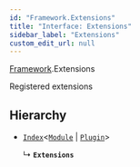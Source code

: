 ```yaml
---
id: "Framework.Extensions"
title: "Interface: Extensions"
sidebar_label: "Extensions"
custom_edit_url: null
---
```


[Framework](../namespaces/Framework.md).Extensions

Registered extensions

## Hierarchy

- [`Index`](../namespaces/Framework.md#index)<[`Module`](Module.md) \| [`Plugin`](Plugin.md)\>

  ↳ **`Extensions`**
